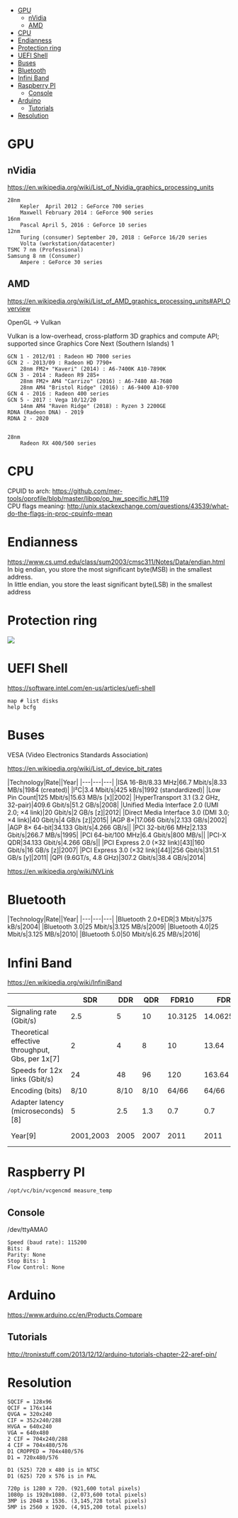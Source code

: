 <!-- TOC -->

- [GPU](#gpu)
    - [nVidia](#nvidia)
    - [AMD](#amd)
- [CPU](#cpu)
- [Endianness](#endianness)
- [Protection ring](#protection-ring)
- [UEFI Shell](#uefi-shell)
- [Buses](#buses)
- [Bluetooth](#bluetooth)
- [Infini Band](#infini-band)
- [Raspberry PI](#raspberry-pi)
    - [Console](#console)
- [Arduino](#arduino)
    - [Tutorials](#tutorials)
- [Resolution](#resolution)

<!-- /TOC -->

# GPU
## nVidia
https://en.wikipedia.org/wiki/List_of_Nvidia_graphics_processing_units

    28nm
        Kepler  April 2012 : GeForce 700 series
        Maxwell February 2014 : GeForce 900 series
    16nm
        Pascal April 5, 2016 : GeForce 10 series
    12nm	
        Turing (consumer) September 20, 2018 : GeForce 16/20 series
        Volta (workstation/datacenter)
    TSMC 7 nm (Professional)
    Samsung 8 nm (Consumer)
        Ampere : GeForce 30 series

## AMD
https://en.wikipedia.org/wiki/List_of_AMD_graphics_processing_units#API_Overview

OpenGL -> Vulkan

Vulkan is a low-overhead, cross-platform 3D graphics and compute API; supported since Graphics Core Next (Southern Islands) 1

    GCN 1 - 2012/01 : Radeon HD 7000 series
    GCN 2 - 2013/09 : Radeon HD 7790+
        28nm FM2+ "Kaveri" (2014) : A6-7400K A10-7890K
    GCN 3 - 2014 : Radeon R9 285+
        28nm FM2+ AM4 "Carrizo" (2016) : A6-7480 A8-7680
        28nm AM4 "Bristol Ridge" (2016) : A6-9400 A10-9700
    GCN 4 - 2016 : Radeon 400 series
    GCN 5 - 2017 : Vega 10/12/20
        14nm AM4 "Raven Ridge" (2018) : Ryzen 3 2200GE
    RDNA (Radeon DNA) - 2019
    RDNA 2 - 2020


    28nm    
        Radeon RX 400/500 series



# CPU
CPUID to arch: https://github.com/mer-tools/oprofile/blob/master/libop/op_hw_specific.h#L119  
CPU flags meaning: http://unix.stackexchange.com/questions/43539/what-do-the-flags-in-proc-cpuinfo-mean  

# Endianness
https://www.cs.umd.edu/class/sum2003/cmsc311/Notes/Data/endian.html  
In big endian, you store the most significant byte(MSB) in the smallest address.  
In little endian, you store the least significant byte(LSB) in the smallest address

# Protection ring
![](https://en.wikipedia.org/wiki/File:Priv_rings.svg)

# UEFI Shell
https://software.intel.com/en-us/articles/uefi-shell

    map # list disks
    help bcfg

# Buses
VESA (Video Electronics Standards Association)

https://en.wikipedia.org/wiki/List_of_device_bit_rates

|Technology|Rate||Year|
|---|---|---|
|ISA 16-Bit/8.33 MHz|66.7 Mbit/s|8.33 MB/s|1984 (created)|
|I²C|3.4 Mbit/s|425 kB/s|1992 (standardized)|
|Low Pin Count|125 Mbit/s|15.63 MB/s [x]|2002|
|HyperTransport 3.1 (3.2 GHz, 32-pair)|409.6 Gbit/s|51.2 GB/s|2008|
|Unified Media Interface 2.0 (UMI 2.0; ×4 link)|20 Gbit/s|2 GB/s [z]|2012|
|Direct Media Interface 3.0 (DMI 3.0; ×4 link)|40 Gbit/s|4 GB/s [z]|2015|
|AGP 8×|17.066 Gbit/s|2.133 GB/s|2002|
|AGP 8× 64-bit|34.133 Gbit/s|4.266 GB/s||
|PCI 32-bit/66 MHz|2.133 Gbit/s|266.7 MB/s|1995|
|PCI 64-bit/100 MHz|6.4 Gbit/s|800 MB/s||
|PCI-X QDR|34.133 Gbit/s|4.266 GB/s||
|PCI Express 2.0 (×32 link)[43]|160 Gbit/s|16 GB/s [z]|2007|
|PCI Express 3.0 (×32 link)[44]|256 Gbit/s|31.51 GB/s [y]|2011|
|QPI (9.6GT/s, 4.8 GHz)|307.2 Gbit/s|38.4 GB/s|2014|

https://en.wikipedia.org/wiki/NVLink

# Bluetooth
|Technology|Rate||Year|
|---|---|---|
|Bluetooth 2.0+EDR|3 Mbit/s|375 kB/s|2004|
|Bluetooth 3.0|25 Mbit/s|3.125 MB/s|2009|
|Bluetooth 4.0|25 Mbit/s|3.125 MB/s|2010|
|Bluetooth 5.0|50 Mbit/s|6.25 MB/s|2016|

# Infini Band
https://en.wikipedia.org/wiki/InfiniBand

| |SDR|DDR|QDR|FDR10|FDR|EDR|HDR|NDR|XDR|
|---|---|---|---|---|---|---|---|---|---|
|Signaling rate (Gbit/s)|2.5|5|10|10.3125|14.0625[6]|25.78125|50|100|250|
|Theoretical effective throughput, Gbs, per 1x[7]|2|4|8|10|13.64|25|50|||
|Speeds for 12x links (Gbit/s)|24|48|96|120|163.64|300|600|||
|Encoding (bits)|8/10|8/10|8/10|64/66|64/66|64/66|64/66|||
|Adapter latency (microseconds)[8]|5|2.5|1.3|0.7|0.7|0.5||||
|Year[9]|2001,2003|2005|2007|2011|2011|2014[7]|2017[7]|after 2020|future|

# Raspberry PI
```
/opt/vc/bin/vcgencmd measure_temp
```
## Console
/dev/ttyAMA0
```
Speed (baud rate): 115200
Bits: 8
Parity: None
Stop Bits: 1
Flow Control: None
```

# Arduino
https://www.arduino.cc/en/Products.Compare

## Tutorials
http://tronixstuff.com/2013/12/12/arduino-tutorials-chapter-22-aref-pin/

# Resolution

    SQCIF = 128x96
    QCIF = 176x144
    QVGA = 320x240
    CIF = 352x240/288
    HVGA = 640x240
    VGA = 640x480
    2 CIF = 704x240/288
    4 CIF = 704x480/576
    D1 CROPPED = 704x480/576
    D1 = 720x480/576

    D1 (525) 720 x 480 is in NTSC
    D1 (625) 720 x 576 is in PAL

    720p is 1280 x 720. (921,600 total pixels)
    1080p is 1920x1080. (2,073,600 total pixels)
    3MP is 2048 x 1536. (3,145,728 total pixels)
    5MP is 2560 x 1920. (4,915,200 total pixels)
